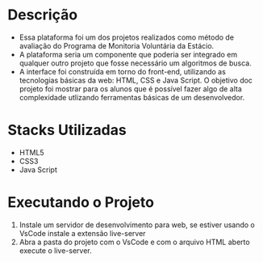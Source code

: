 # Descrição
- Essa plataforma foi um dos projetos realizados como método de avaliação do Programa de Monitoria Voluntária da Estácio.
- A plataforma seria um componente que poderia ser integrado em qualquer outro projeto que fosse necessário um algoritmos de busca.
- A interface foi construída em torno do front-end, utilizando as tecnologias básicas da web: HTML, CSS e Java Script. O objetivo doc projeto foi mostrar para os alunos que é possível fazer algo de alta complexidade utlizando ferramentas básicas de um desenvolvedor.

# Stacks Utilizadas
- HTML5
- CSS3
- Java Script

# Executando o Projeto
1. Instale um servidor de desenvolvimento para web, se estiver usando o VsCode instale a extensão live-server
2. Abra a pasta do projeto com o VsCode e com o arquivo HTML aberto execute o live-server.
